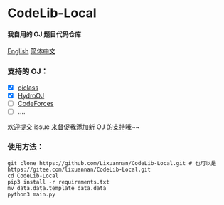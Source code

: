 # CodeLib-Local 

#### 我自用的 OJ 题目代码仓库

[English](./README.md) [简体中文](./README_zh-CN.md)

### 支持的 OJ：

-   [x] [oiclass](http://www.oiclass.com)
-   [x] [HydroOJ](https://hydro.ac)
-   [ ] [CodeForces](https://codeforces.com/)
-   [ ] ….

欢迎提交 issue 来督促我添加新 OJ 的支持哦~~

### 使用方法：

```shell
git clone https://github.com/Lixuannan/CodeLib-Local.git # 也可以是 https://gitee.com/lixuannan/CodeLib-Local.git
cd CodeLib-Local
pip3 install -r requirements.txt
mv data.data.template data.data
python3 main.py
```

